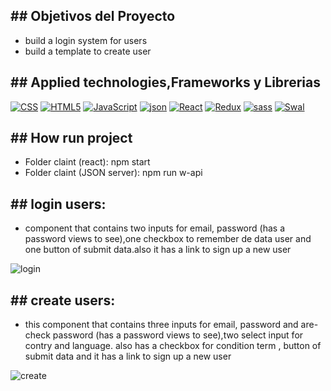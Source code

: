 ## ## Objetivos del Proyecto

  - build a login system for users
  - build a template to create user



 ## ## Applied technologies,Frameworks y Librerias
 <p>
    <a href="#"><img alt="CSS" src="https://img.shields.io/badge/CSS-1572B6.svg?logo=css3&logoColor=white"></a>
    <a href="#"><img alt="HTML5" src="https://img.shields.io/badge/HTML5-E34F26?logo=html5&logoColor=white"></a>
    <a href="#"><img alt="JavaScript" src="https://img.shields.io/badge/JavaScript-F7DF1E.svg?logo=javascript&logoColor=black"></a>
    <a href="#"><img alt="json" src="https://img.shields.io/badge/json-43853D.svg?logo=json&logoColor=white"></a>
    <a href="#"><img alt="React" src="https://img.shields.io/badge/React-20232a.svg?logo=react&logoColor=%2361DAFB"></a>
    <a href="#"><img alt="Redux" src="https://img.shields.io/badge/Redux-593D88?logo=redux&logoColor=white"></a>
    <a href="#"><img alt="sass" src="https://img.shields.io/badge/sass-593D88?logo=sass&logoColor=white"></a>
    <a href="#"><img alt="Swal" src="https://img.shields.io/badge/Swal-593D88?logo=Swal&logoColor=white"></a>
  

</p>

## ## How run project
- Folder claint (react): npm start 
- Folder claint (JSON server): npm run w-api 


## ## login users:
- component that contains two inputs for email, password (has a password views to see),one checkbox to remember de data user and one button of submit data.also it has a link to sign up a new user

![login](https://user-images.githubusercontent.com/101751073/195706789-9c12e8f1-abdb-47be-9be5-b866aad67f15.jpg)


 
## ## create users:
- this component that contains three inputs for email, password and  are-check password (has a password views to see),two select input for contry  and language.
 also has a checkbox for condition term ,   button of submit data and it has a link to sign up a new user
 
![create](https://user-images.githubusercontent.com/101751073/195706798-98e4cb90-b4ad-4680-b1df-eabfed8d70b9.jpg)

